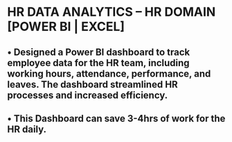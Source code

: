 # HR DATA ANALYTICS – HR DOMAIN [POWER BI | EXCEL]
##  •	Designed a Power BI dashboard to track employee data for the HR team, including working hours, attendance, performance, and leaves. The dashboard streamlined HR processes and increased efficiency.
## •	This Dashboard can save 3-4hrs of work for the HR daily.
